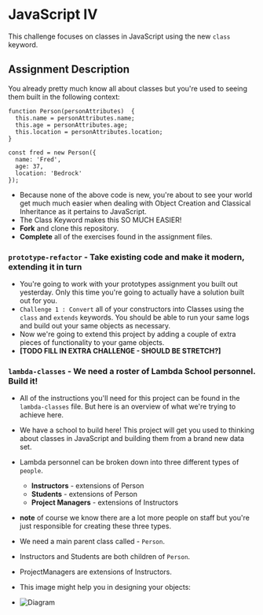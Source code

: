 # JavaScript IV

This challenge focuses on classes in JavaScript using the new `class` keyword.

## Assignment Description

You already pretty much know all about classes but you're used to seeing them built in the following context:

```
function Person(personAttributes)  {
  this.name = personAttributes.name;
  this.age = personAttributes.age;
  this.location = personAttributes.location;
}

const fred = new Person({
  name: 'Fred',
  age: 37,
  location: 'Bedrock'
});
```

* Because none of the above code is new, you're about to see your world get much much easier when dealing with Object Creation and Classical Inheritance as it pertains to JavaScript.
* The Class Keyword makes this SO MUCH EASIER!
* **Fork** and clone this repository.
* **Complete** all of the exercises found in the assignment files.

### `prototype-refactor` - Take existing code and make it modern, extending it in turn

* You're going to work with your prototypes assignment you built out yesterday. Only this time you're going to actually have a solution built out for you.
* `Challenge 1 : Convert` all of your constructors into Classes using the `class` and `extends` keywords. You should be able to run your same logs and build out your same objects as necessary.
* Now we're going to extend this project by adding a couple of extra pieces of functionality to your game objects.
* **[TODO FILL IN EXTRA CHALLENGE - SHOULD BE STRETCH?]**

### `lambda-classes` - We need a roster of Lambda School personnel. Build it!

* All of the instructions you'll need for this project can be found in the `lambda-classes` file. But here is an overview of what we're trying to achieve here.

* We have a school to build here! This project will get you used to thinking about classes in JavaScript and building them from a brand new data set.
* Lambda personnel can be broken down into three different types of `people`.
  * **Instructors** - extensions of Person
  * **Students** - extensions of Person
  * **Project Managers** - extensions of Instructors
* **note** of course we know there are a lot more people on staff but you're just responsible for creating these three types.
* We need a main parent class called - `Person`.
* Instructors and Students are both children of `Person`.
* ProjectManagers are extensions of Instructors.
* This image might help you in designing your objects:
* ![Diagram](https://ibin.co/3yqgRQqoGxby.png)
